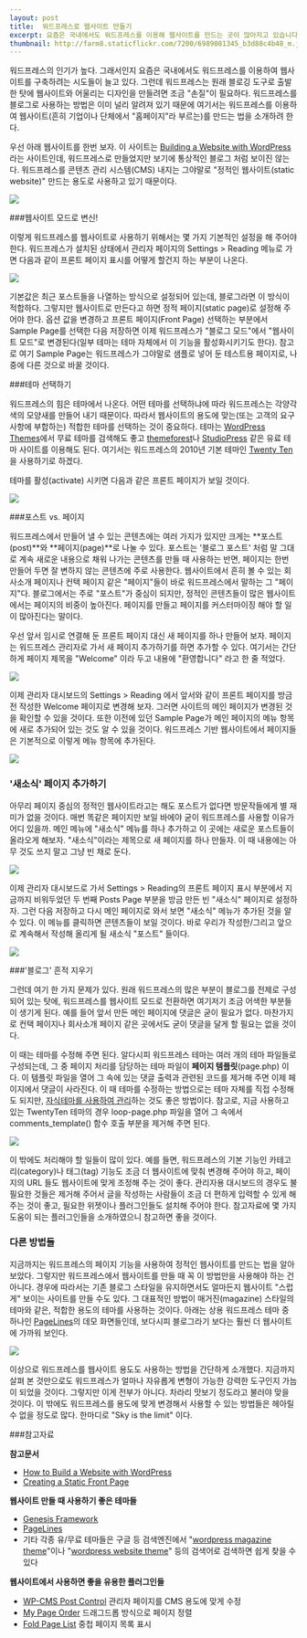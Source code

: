 ```yaml
---
layout: post
title:  워드프레스로 웹사이트 만들기
excerpt: 요즘은 국내에서도 워드프레스를 이용해 웹사이트를 만드는 곳이 많아지고 있습니다. 워드프레스는 다양한 테마 생태계를 가지고 있기 때문에 테마만 잘 선택하면 간단하게 웹사이트를 구축할 수 있다 생각할 수도 있지만, 조금 더 알아서 나쁠 건 없습니다. 워드프레스에서 제공하는 페이지 기능을 활용하여 웹사이트를 한번 만들어 보는 건 어떨까요?
thumbnail: http://farm8.staticflickr.com/7200/6989081345_b3d88c4b48_m.jpg
---
```


워드프레스의 인기가 높다. 그래서인지 요즘은 국내에서도 워드프레스를 이용하여 웹사이트를 구축하려는 시도들이 늘고  있다. 그런데 워드프레스는 원래 블로깅 도구로 출발한 탓에 웹사이트와 어울리는 디자인을 만들려면 조금 "손질"이 필요하다. 워드프레스를 블로그로 사용하는 방법은 이미 널리 알려져 있기 때문에 여기서는 워드프레스를 이용하여 웹사이트(흔히 기업이나 단체에서 "홈페이지"라 부르는)를 만드는 법을 소개하려 한다.

우선 아래 웹사이트를 한번 보자. 이 사이트는 [Building a Website with WordPress](http://wpsitebuilding.com/)라는 사이트인데, 워드프레스로 만들었지만 보기에 통상적인 블로그 처럼 보이진 않는다. 워드프레스를 콘텐츠 관리 시스템(CMS) 내지는 그야말로 "정적인 웹사이트(static website)" 만드는 용도로 사용하고 있기 때문이다.

![](http://farm8.staticflickr.com/7052/6989080573_161ed78b7b_z.jpg)

###웹사이트 모드로 변신!

이렇게 워드프레스를 웹사이트로 사용하기 위해서는 몇 가지 기본적인 설정을 해 주어야 한다. 워드프레스가 설치된 상태에서 관리자 페이지의 Settings > Reading 메뉴로 가면 다음과 같이 프론트 페이지 표시를 어떻게 할건지 하는 부분이 나온다. 

![](http://farm8.staticflickr.com/7199/6842957196_252f93d4f5.jpg)

기본값은 최근 포스트들을 나열하는 방식으로 설정되어 있는데, 블로그라면 이 방식이 적합하다. 그렇지만 웹사이트로 만든다고 하면 정적 페이지(static page)로 설정해 주어야 한다. 옵션 값을 변경하고 프론트 페이지(Front Page) 선택하는 부분에서 Sample Page를 선택한 다음 저장하면 이제 워드프레스가 "블로그 모드"에서 "웹사이트 모드"로 변경된다(일부 테마는 테마 자체에서 이 기능을 활성화시키기도 한다). 참고로 여기 Sample Page는 워드프레스가 그야말로 샘플로 넣어 둔 테스트용 페이지로, 나중에 다른 것으로 바꿀 것이다.

###테마 선택하기

워드프레스의 힘은 테마에서 나온다. 어떤 테마를 선택하냐에 따라 워드프레스는 각양각색의 모양새를 만들어 내기 때문이다. 따라서 웹사이트의 용도에 맞는(또는 고객의 요구사항에 부합하는) 적합한 테마를 선택하는 것이 중요하다. 테마는 [WordPress Themes](http://wordpress.org/extend/themes/)에서 무료 테마를 검색해도 좋고 [themeforest](http://themeforest.net/)나 [StudioPress](http://www.studiopress.com/) 같은 유료 테마 사이트를 이용해도 된다. 여기서는 워드프레스의 2010년 기본 테마인 [Twenty Ten](http://wordpress.org/extend/themes/twentyten)을 사용하기로 하겠다. 

테마를 활성(activate) 시키면 다음과 같은 프론트 페이지가 보일 것이다.

![](http://farm8.staticflickr.com/7048/6989080743_cf6547db87_z.jpg)

###포스트 vs. 페이지

워드프레스에서 만들어 낼 수 있는 콘텐츠에는 여러 가지가 있지만 크게는 **포스트(post)**와 **페이지(page)**로 나눌 수 있다. 포스트는 '블로그 포스트' 처럼 말 그대로 계속 새로운 내용으로 채워 나가는 콘텐츠를 만들 때 사용하는 반면, 페이지는 한번 만들어 두면 잘 변하지 않는 콘텐츠에 주로 사용한다. 웹사이트에서 흔히 볼 수 있는 회사소개 페이지나 컨택 페이지 같은 "페이지"들이 바로 워드프레스에서 말하는 그 "페이지"다. 블로그에서는 주로 "포스트"가 중심이 되지만, 정적인 콘텐츠들이 많은 웹사이트에서는 페이지의 비중이 높아진다. 페이지를 만들고 페이지를 커스터마이징 해야 할 일이 많아진다는 말이다.

우선 앞서 임시로 연결해 둔 프론트 페이지 대신 새 페이지를 하나 만들어 보자. 페이지는 워드프레스 관리자로 가서 새 페이지 추가하기를 하면 추가할 수 있다. 여기서는 간단하게 페이지 제목을 "Welcome" 이라 두고 내용에 "환영합니다" 라고 한 줄 적었다. 

![](http://farm8.staticflickr.com/7210/6842956876_81a9be5aff_z.jpg)

이제 관리자 대시보드의 Settings > Reading 에서 앞서와 같이 프론트 페이지를 방금 전 작성한 Welcome 페이지로 변경해 보자. 그러면 사이트의 메인 페이지가 변경된 것을 확인할 수 있을 것이다. 또한 이전에 있던 Sample Page가 메인 페이지의 메뉴 항목에 새로 추가되어 있는 것도 알 수 있을 것이다. 워드프레스 기반 웹사이트에서 페이지들은 기본적으로 이렇게 메뉴 항목에 추가된다.

![](http://farm8.staticflickr.com/7179/6842956928_534f6980f9_z.jpg)

### '새소식' 페이지 추가하기

아무리 페이지 중심의 정적인 웹사이트라고는 해도 포스트가 없다면 방문작들에게 별 재미가 없을 것이다. 매번 똑같은 페이지만 보일 바에야 굳이 워드프레스를 사용할 이유가 어디 있을까. 메인 메뉴에 "새소식" 메뉴를 하나 추가하고 이 곳에는 새로운 포스트들이 올라오게 해보자. "새소식"이라는 제목으로 새 페이지를 하나 만들자. 이 때 내용에는 아무 것도 쓰지 말고 그냥 빈 채로 둔다.

![](http://farm8.staticflickr.com/7205/6842957128_ff6c073316.jpg)

이제 관리자 대시보드로 가서 Settings > Reading의 프론트 페이지 표시 부분에서 지금까지 비워두었던 두 번째 Posts Page 부분을 방금 만든 빈 "새소식" 페이지로 설정하자. 그런 다음 저장하고 다시 메인 페이지로 와서 보면 "새소식" 메뉴가 추가된 것을 알 수 있다. 이 메뉴를 클릭하면 콘텐츠들이 보일 것이다. 바로 우리가 작성한/그리고 앞으로 계속해서 작성해 올리게 될 새소식 "포스트" 들이다.

![](http://farm8.staticflickr.com/7201/6989081037_7fdb762048_z.jpg)

###'블로그' 흔적 지우기

그런데 여기 한 가지 문제가 있다. 원래 워드프레스의 많은 부분이 블로그를 전제로 구성되어 있는 탓에, 워드프레스를 웹사이트 모드로 전환하면 여기저기 조금 어색한 부분들이 생기게 된다. 예를 들어 앞서 만든 메인 페이지에 댓글은 굳이 필요가 없다. 마찬가지로 컨택 페이지나 회사소개 페이지 같은 곳에서도 굳이 댓글을 달게 할 필요는 없을 것이다.  

이 때는 테마를 수정해 주면 된다. 알다시피 워드프레스 테마는 여러 개의 테마 파일들로 구성되는데, 그 중 페이지 처리를 담당하는 테마 파일이 **페이지 템플릿**(page.php) 이다. 이 템플릿 파일을 열어 그 속에 있는 댓글 출력과 관련된 코드를 제거해 주면 이제 페이지에서 댓글이 사라진다. 이 때 테마를 수정하는 방법으로는 테마 자체를 직접 수정해도 되지만, [자식테마를 사용하여 관리](http://usefulparadigm.com/2012/03/09/customizing-wordpress-theme-using-child-theme/)하는 것도 좋은 방법이다. 참고로, 지금 사용하고 있는 TwentyTen 테마의 경우 loop-page.php 파일을 열어 그 속에서 comments_template() 함수 호출 부분을 제거해 주면 된다.

![](http://farm8.staticflickr.com/7055/6989102261_f3787957d3_z.jpg)

이 밖에도 처리해야 할 일들이 많이 있다. 예를 들면, 워드프레스의 기본 기능인 카테고리(category)나 태그(tag) 기능도 조금 더 웹사이트에 맞춰 변경해 주어야 하고, 페이지의 URL 들도 웹사이트에 맞게 조정해 주는 것이 좋다. 관리자용 대시보드의 경우도 불필요한 것들은 제거해 주어서 글을 작성하는 사람들이 조금 더 편하게 입력할 수 있게 해 주는 것이 좋고, 필요한 위젯이나 플러그인들도 설치해 주어야 한다. 참고자료에 몇 가지 도움이 되는 플러그인들을 소개하였으니 참고하면 좋을 것이다.

### 다른 방법들

지금까지는 워드프레스의 페이지 기능을 사용하여 정적인 웹사이트를 만드는 법을 알아 보았다. 그렇지만 워드프레스에서 웹사이트를 만들 때 꼭 이 방법만을 사용해야 하는 건 아니다. 경우에 따라서는 기존 블로그 스타일을 유지하면서도 얼마든지 웹사이트 "스럽게" 보이는  사이트를 만들 수도 있다. 그 대표적인 방법이 매거진(magazine) 스타일의 테마와 같은, 적합한 용도의 테마를 사용하는 것이다. 아래는 상용 워드프레스 테마 중 하나인 [PageLines](http://www.pagelines.com/showcase/genres/magazine/)의 데모 화면들인데, 보다시피 블로그라기 보다는 훨씬 더 웹사이트에 가까워 보인다.

![](http://farm8.staticflickr.com/7200/6989081345_b3d88c4b48_z.jpg)

이상으로 워드프레스를 웹사이트 용도도 사용하는 방법을 간단하게 소개했다. 지금까지 살펴 본 것만으로도 워드프레스가 얼마나 자유롭게 변형이 가능한 강력한 도구인지 가늠이 되었을 것이다. 그렇지만 이게 전부가 아니다. 차라리 맛보기 정도라고 불러야 맞을 것이다. 이 밖에도 워드프레스를 용도에 맞게 변경해서 사용할 수 있는 방법들은 헤아릴 수 없을 정도로 많다. 한마디로 "Sky is the limit" 이다.

###참고자료

**참고문서**

* [How to Build a Website with WordPress](http://wpsitebuilding.com/how-to-build-a-website-with-wordpress)
* [Creating a Static Front Page](http://codex.wordpress.org/Creating_a_Static_Front_Page)

**웹사이트 만들 때 사용하기 좋은 테마들**

* [Genesis Framework](http://www.studiopress.com/themes/genesis)
* [PageLines](http://www.pagelines.com/)
* 기타 각종 유/무료 테마들은 구글 등 검색엔진에서 "[wordpress magazine theme](https://www.google.co.kr/search?q=wordpress+magazine+theme)"이나 "[wordpress website theme](https://www.google.co.kr/search?q=wordpress+magazine+theme)" 등의 검색어로 검색하면 쉽게 찾을 수 있다 

**웹사이트에서 사용하면 좋을 유용한 플러그인들**

* [WP-CMS Post Control](http://wordpress.org/extend/plugins/wp-cms-post-control/) 관리자 페이지를 CMS 용도에 맞게 수정
* [My Page Order](http://wordpress.org/extend/plugins/my-page-order/) 드래그드롭 방식으로 페이지 정렬
* [Fold Page List](http://www.webspaceworks.com/resources/wordpress/30/) 중첩 페이지 목록 표시
